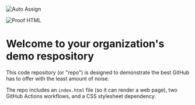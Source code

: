 ![Auto Assign](https://github.com/rulesets-test/demo-repository/actions/workflows/auto-assign.yml/badge.svg)

![Proof HTML](https://github.com/rulesets-test/demo-repository/actions/workflows/proof-html.yml/badge.svg)

# Welcome to your organization's demo respository
This code repository (or "repo") is designed to demonstrate the best GitHub has to offer with the least amount of noise.

The repo includes an `index.html` file (so it can render a web page), two GitHub Actions workflows, and a CSS stylesheet dependency.
